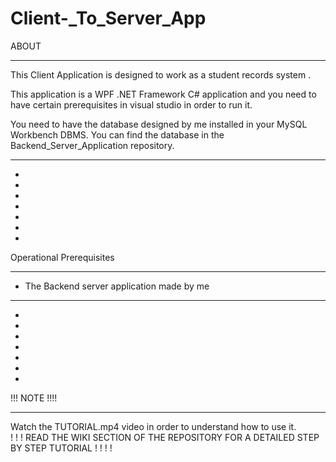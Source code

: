 # Client-_To_Server_App


ABOUT
___________________________________________________________________________________

This Client Application is designed to work as a student records system .

This application is a WPF .NET Framework C# application and you need to have 
certain prerequisites in visual studio in order to run it.

You need to have the database designed by me installed in your MySQL Workbench DBMS.
You can find the database in the Backend_Server_Application repository.
____________________________________________________________________________________
-
-
-
-
-
-
-




Operational Prerequisites
__________________________

- The Backend server application made by me
__________________________
-
-
-
-
-
-
-
!!! NOTE !!!!
__________________

Watch the TUTORIAL.mp4 video in order to understand how to use it.
<br/>! ! ! READ THE WIKI SECTION OF THE REPOSITORY FOR A DETAILED STEP BY STEP TUTORIAL ! ! ! !
